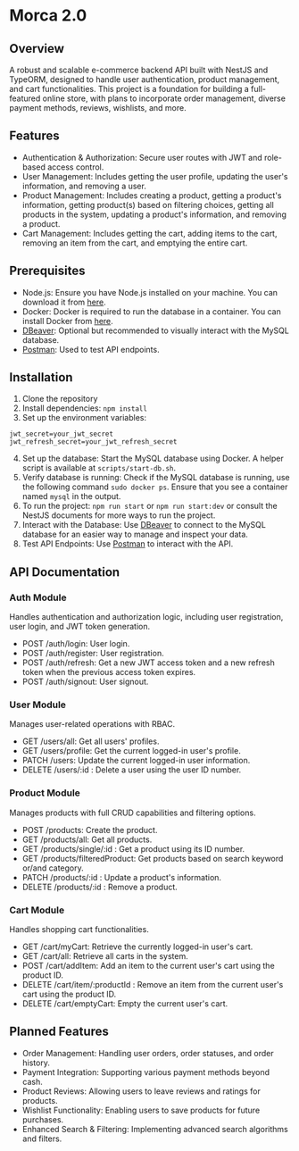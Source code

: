 # Morca 2.0
## Overview
A robust and scalable e-commerce backend API built with NestJS and TypeORM, designed to handle user authentication, product management, and cart functionalities. This project is a foundation for building a full-featured online store, with plans to incorporate order management, diverse payment methods, reviews, wishlists, and more.

## Features
- Authentication & Authorization: Secure user routes with JWT and role-based access control.
- User Management: Includes getting the user profile, updating the user's information, and removing a user.
- Product Management: Includes creating a product, getting a product's information, getting product(s) based on filtering choices, getting all products in the system, updating a product's information, and removing a product.
- Cart Management: Includes getting the cart, adding items to the cart, removing an item from the cart, and emptying the entire cart.

## Prerequisites
- Node.js: Ensure you have Node.js installed on your machine. You can download it from [here](https://nodejs.org/en).
- Docker: Docker is required to run the database in a container. You can install Docker from [here](https://www.docker.com/).
- [DBeaver](https://dbeaver.io/): Optional but recommended to visually interact with the MySQL database.
- [Postman](https://www.postman.com/): Used to test API endpoints.

## Installation
1. Clone the repository
2. Install dependencies: `npm install`
3. Set up the environment variables:
```
jwt_secret=your_jwt_secret
jwt_refresh_secret=your_jwt_refresh_secret
```
4. Set up the database: Start the MySQL database using Docker. A helper script is available at `scripts/start-db.sh`.
5. Verify database is running: Check if the MySQL database is running, use the following command `sudo docker ps`. Ensure that you see a container named `mysql` in the output.
6. To run the project: `npm run start` or `npm run start:dev` or consult the NestJS documents for more ways to run the project.
7. Interact with the Database: Use [DBeaver](https://dbeaver.io/) to connect to the MySQL database for an easier way to manage and inspect your data.
8. Test API Endpoints: Use [Postman](https://www.postman.com/) to interact with the API.

## API Documentation
### Auth Module
Handles authentication and authorization logic, including user registration, user login, and JWT token generation.
- POST /auth/login: User login.
- POST /auth/register: User registration.
- POST /auth/refresh: Get a new JWT access token and a new refresh token when the previous access token expires.
- POST /auth/signout: User signout.

### User Module
Manages user-related operations with RBAC.
- GET /users/all: Get all users' profiles.
- GET /users/profile: Get the current logged-in user's profile.
- PATCH /users: Update the current logged-in user information.
- DELETE /users/:id : Delete a user using the user ID number.

### Product Module
Manages products with full CRUD capabilities and filtering options.
- POST /products: Create the product.
- GET /products/all: Get all products.
- GET /products/single/:id : Get a product using its ID number.
- GET /products/filteredProduct: Get products based on search keyword or/and category.
- PATCH /products/:id : Update a product's information.
- DELETE /products/:id : Remove a product.

### Cart Module
Handles shopping cart functionalities.
- GET /cart/myCart: Retrieve the currently logged-in user's cart.
- GET /cart/all: Retrieve all carts in the system.
- POST /cart/addItem: Add an item to the current user's cart using the product ID.
- DELETE /cart/item/:productId : Remove an item from the current user's cart using the product ID.
- DELETE /cart/emptyCart: Empty the current user's cart.

## Planned Features
- Order Management: Handling user orders, order statuses, and order history.
- Payment Integration: Supporting various payment methods beyond cash.
- Product Reviews: Allowing users to leave reviews and ratings for products.
- Wishlist Functionality: Enabling users to save products for future purchases.
- Enhanced Search & Filtering: Implementing advanced search algorithms and filters.
